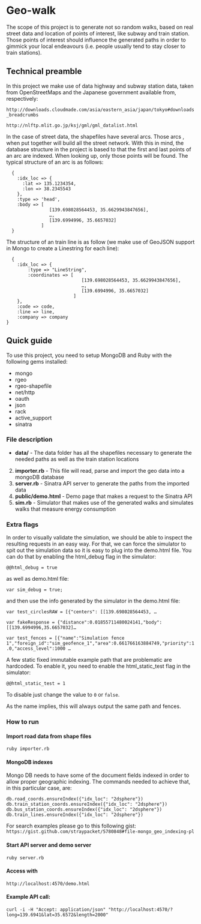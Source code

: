 # Geo-walk
The scope of this project is to generate not so random walks, based on real street data and location of points of interest, like subway and train station. 
Those points of interest should influence the generated paths in order to gimmick your local endeavours (i.e. people usually tend to stay closer to train stations).

## Technical preamble

In this project we make use of data highway and subway station data, taken from OpenStreetMaps and the Japanese government available from, respectively:

`http://downloads.cloudmade.com/asia/eastern_asia/japan/tokyo#downloads_breadcrumbs`

`http://nlftp.mlit.go.jp/ksj/gml/gml_datalist.html`

In the case of street data, the shapefiles have several arcs. Those arcs , when put together will build all the street network. With this in mind, the database structure in the project is based to that the first and last points of an arc are indexed. When looking up, only those points will be found. The typical structure of an arc is as follows:

      {
        :idx_loc => {
          :lat => 135.1234354,
          :lon => 38.2345543
        },
        :type => 'head',
        :body => [
        			[139.698028564453, 35.6629943847656],
         			…, 
         			[139.6994996, 35.6657032]
         		 ]
      }
      
The structure of an train line is as follow (we make use of GeoJSON support in Mongo to create a Linestring for each line):
      
      {
      	:idx_loc => {
        	:type => "LineString",
        	:coordinates => [
        			  			[139.698028564453, 35.6629943847656],
         						…, 
         						[139.6994996, 35.6657032]
         					 ]
      	},
      	:code => code,
      	:line => line,
      	:company => company
    }

## Quick guide
To use this project, you need to setup MongoDB and Ruby with the following gems installed:

* mongo
* rgeo
* rgeo-shapefile
* net/http
* oauth
* json
* rack
* active_support
* sinatra

### File description

* **data/** - The data folder has all the shapefiles necessary to generate the needed paths as well as the train station locations

2. **importer.rb** - This file will read, parse and import the geo data into a mongoDB database
3. **server.rb** - Sinatra API server to generate the paths from the imported data
4. **public/demo.html** - Demo page that makes a request to the Sinatra API
5. **sim.rb** - Simulator that makes use of the generated walks and simulates walks that measure energy consumption

### Extra flags
In order to visually validate the simulation, we should be able to inspect the resulting requests in an easy way. For that, we can force the simulator to spit out the simulation data so it is easy to plug into the demo.html file. You can do that by enabling the html_debug flag in the simulator: 

`@@html_debug = true`

as well as demo.html file:

`var sim_debug = true;`

and then use the info generated by the simulator in the demo.html file:

`var test_circlesRAW = [{"centers": [[139.698028564453, …`

`var fakeResponse = {"distance":0.01855711480024141,"body":[[139.6994996,35.6657032]…`

`var test_fences = [{"name":"Simulation fence 1","foreign_id":"sim_geofence_1","area":0.661766163884749,"priority":1.0,"access_level":1000 …`

A few static fixed immutable example path that are problematic are hardcoded. To enable it, you need to enable the html_static_test flag in the simulator:

`@@html_static_test = 1`

To disable just change the value to `0` or `false`.

As the name implies, this will always output the same path and fences.

### How to run

#### Import road data from shape files

`ruby importer.rb`

#### MongoDB indexes
Mongo DB needs to have some of the document fields indexed in order to allow proper geographic indexing. The commands needed to achieve that, in this particular case, are:

`db.road_coords.ensureIndex({"idx_loc": "2dsphere"})`
`db.train_station_coords.ensureIndex({"idx_loc": "2dsphere"})`
`db.bus_station_coords.ensureIndex({"idx_loc": "2dsphere"})`
`db.train_lines.ensureIndex({"idx_loc": "2dsphere"})`

For search examples please go to this following gist:
`https://gist.github.com/straypacket/5780848#file-mongo_geo_indexing-pl`

#### Start API server and demo server
`ruby server.rb`

#### Access with

`http://localhost:4570/demo.html`

#### Example API call: 

`curl -i -H "Accept: application/json" "http://localhost:4570/?long=139.6941&lat=35.6572&length=2000"`